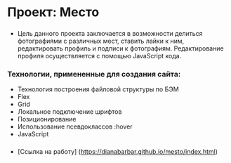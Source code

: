 # Проект: Место
### 
* Цель данного проекта заключается в возможности делиться фотографиями с различных мест, ставить лайки к ним, редактировать профиль и подписи к фотографиям. Редактирование профиля осуществляется с помощью JavaScript кода.
### Технологии, примененные для создания сайта:
* Технология построения файловой структуры по БЭМ
* Flex
* Grid
* Локальное подключение шрифтов
* Позиционирование
* Использование псевдоклассов :hover 
* JavaScript
###
* [Ссылка на работу] (https://dianabarbar.github.io/mesto/index.html)

